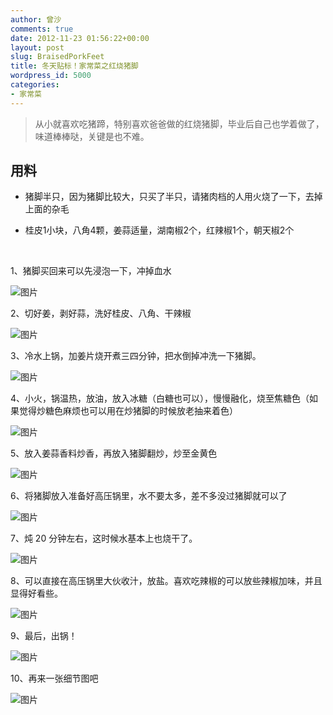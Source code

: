 ```yaml
---
author: 曾沙
comments: true
date: 2012-11-23 01:56:22+00:00
layout: post
slug: BraisedPorkFeet
title: 冬天贴标！家常菜之红烧猪脚
wordpress_id: 5000
categories:
- 家常菜
---
```



> 从小就喜欢吃猪蹄，特别喜欢爸爸做的红烧猪脚，毕业后自己也学着做了，味道棒棒哒，关键是也不难。



## 用料

- 猪脚半只，因为猪脚比较大，只买了半只，请猪肉档的人用火烧了一下，去掉上面的杂毛

- 桂皮1小块，八角4颗，姜蒜适量，湖南椒2个，红辣椒1个，朝天椒2个

﻿

1、猪脚买回来可以先浸泡一下，冲掉血水

 ![图片](https://dn-coding-net-production-pp.qbox.me/3d7c052e-cbd0-46de-9638-5fb2e692efa9.png) 


2、切好姜，剥好蒜，洗好桂皮、八角、干辣椒

 ![图片](https://dn-coding-net-production-pp.qbox.me/099d4ca1-e463-4b74-80b8-50d1bc707edc.png) 


3、冷水上锅，加姜片烧开煮三四分钟，把水倒掉冲洗一下猪脚。

 ![图片](https://dn-coding-net-production-pp.qbox.me/d74655b3-49c3-4f22-b8aa-270fc1075e0a.png) 


4、小火，锅温热，放油，放入冰糖（白糖也可以），慢慢融化，烧至焦糖色（如果觉得炒糖色麻烦也可以用在炒猪脚的时候放老抽来着色）

 ![图片](https://dn-coding-net-production-pp.qbox.me/d8d48e24-e317-4646-b60e-7e33559a6c5d.png) 


5、放入姜蒜香料炒香，再放入猪脚翻炒，炒至金黄色

 ![图片](https://dn-coding-net-production-pp.qbox.me/32fa6a43-0699-45a3-91cb-db2b8e253b26.png) 


6、将猪脚放入准备好高压锅里，水不要太多，差不多没过猪脚就可以了

 ![图片](https://dn-coding-net-production-pp.qbox.me/cbd80d1a-ca6c-4b2c-ba48-566a2893c54a.png) 


7、炖 20 分钟左右，这时候水基本上也烧干了。

 ![图片](https://dn-coding-net-production-pp.qbox.me/4b85726e-877c-421c-b533-e9a5c2ef7ba9.png) 


8、可以直接在高压锅里大伙收汁，放盐。喜欢吃辣椒的可以放些辣椒加味，并且显得好看些。

 ![图片](https://dn-coding-net-production-pp.qbox.me/e3b76ddc-07c0-47df-bb05-669ebc8ba364.png) 




9、最后，出锅！

 ![图片](https://dn-coding-net-production-pp.qbox.me/4a778546-a0b4-4ed0-a079-afc62f15d947.png) 


10、再来一张细节图吧

 ![图片](https://dn-coding-net-production-pp.qbox.me/ac1a4300-e128-4152-a8b9-684b49d9a7ec.png)

